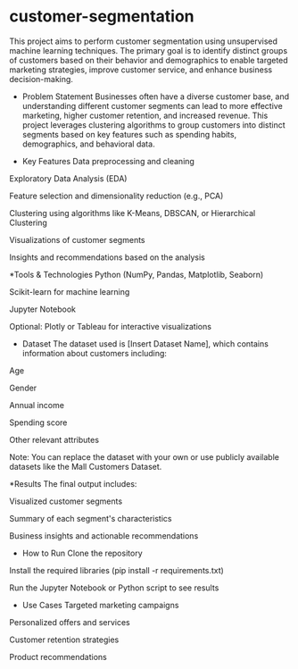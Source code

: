 # customer-segmentation
This project aims to perform customer segmentation using unsupervised machine learning techniques. The primary goal is to identify distinct groups of customers based on their behavior and demographics to enable targeted marketing strategies, improve customer service, and enhance business decision-making.

* Problem Statement
Businesses often have a diverse customer base, and understanding different customer segments can lead to more effective marketing, higher customer retention, and increased revenue. This project leverages clustering algorithms to group customers into distinct segments based on key features such as spending habits, demographics, and behavioral data.

* Key Features
Data preprocessing and cleaning

Exploratory Data Analysis (EDA)

Feature selection and dimensionality reduction (e.g., PCA)

Clustering using algorithms like K-Means, DBSCAN, or Hierarchical Clustering

Visualizations of customer segments

Insights and recommendations based on the analysis

*Tools & Technologies
Python (NumPy, Pandas, Matplotlib, Seaborn)

Scikit-learn for machine learning

Jupyter Notebook

Optional: Plotly or Tableau for interactive visualizations

* Dataset
The dataset used is [Insert Dataset Name], which contains information about customers including:

Age

Gender

Annual income

Spending score

Other relevant attributes

Note: You can replace the dataset with your own or use publicly available datasets like the Mall Customers Dataset.

*Results
The final output includes:

Visualized customer segments

Summary of each segment's characteristics

Business insights and actionable recommendations

* How to Run
Clone the repository

Install the required libraries (pip install -r requirements.txt)

Run the Jupyter Notebook or Python script to see results

* Use Cases
Targeted marketing campaigns

Personalized offers and services

Customer retention strategies

Product recommendations
